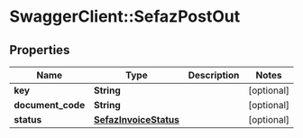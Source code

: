 # SwaggerClient::SefazPostOut

## Properties
Name | Type | Description | Notes
------------ | ------------- | ------------- | -------------
**key** | **String** |  | [optional] 
**document_code** | **String** |  | [optional] 
**status** | [**SefazInvoiceStatus**](SefazInvoiceStatus.md) |  | [optional] 


